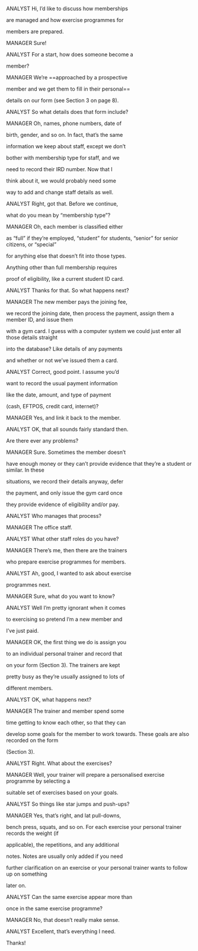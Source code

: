 ANALYST Hi, I’d like to discuss how memberships

are managed and how exercise programmes for

members are prepared.

MANAGER Sure!

ANALYST For a start, how does someone become a

member?

MANAGER We’re ==approached by a prospective

member and we get them to fill in their personal==

details on our form (see Section 3 on page 8).

ANALYST So what details does that form include?

MANAGER Oh, names, phone numbers, date of

birth, gender, and so on. In fact, that’s the same

information we keep about staff, except we don’t

bother with membership type for staff, and we

need to record their IRD number. Now that I

think about it, we would probably need some

way to add and change staff details as well.

ANALYST Right, got that. Before we continue,

what do you mean by “membership type”?

MANAGER Oh, each member is classified either

as “full” if they’re employed, “student” for students, “senior” for senior citizens, or “special”

for anything else that doesn’t fit into those types.

Anything other than full membership requires

proof of eligibility, like a current student ID card.

ANALYST Thanks for that. So what happens next?

MANAGER The new member pays the joining fee,

we record the joining date, then process the payment, assign them a member ID, and issue them

with a gym card. I guess with a computer system we could just enter all those details straight

into the database? Like details of any payments

and whether or not we’ve issued them a card.

ANALYST Correct, good point. I assume you’d

want to record the usual payment information

like the date, amount, and type of payment

(cash, EFTPOS, credit card, internet)?

MANAGER Yes, and link it back to the member.

ANALYST OK, that all sounds fairly standard then.

Are there ever any problems?

MANAGER Sure. Sometimes the member doesn’t

have enough money or they can’t provide evidence that they’re a student or similar. In these

situations, we record their details anyway, defer

the payment, and only issue the gym card once

they provide evidence of eligibility and/or pay.

ANALYST Who manages that process?

MANAGER The office staff.

ANALYST What other staff roles do you have?

MANAGER There’s me, then there are the trainers

who prepare exercise programmes for members.

ANALYST Ah, good, I wanted to ask about exercise

programmes next.

MANAGER Sure, what do you want to know?

ANALYST Well I’m pretty ignorant when it comes

to exercising so pretend I’m a new member and

I’ve just paid.

MANAGER OK, the first thing we do is assign you

to an individual personal trainer and record that

on your form (Section 3). The trainers are kept

pretty busy as they’re usually assigned to lots of

different members.

ANALYST OK, what happens next?

MANAGER The trainer and member spend some

time getting to know each other, so that they can

develop some goals for the member to work towards. These goals are also recorded on the form

(Section 3).

ANALYST Right. What about the exercises?

MANAGER Well, your trainer will prepare a personalised exercise programme by selecting a

suitable set of exercises based on your goals.

ANALYST So things like star jumps and push-ups?

MANAGER Yes, that’s right, and lat pull-downs,

bench press, squats, and so on. For each exercise your personal trainer records the weight (if

applicable), the repetitions, and any additional

notes. Notes are usually only added if you need

further clarification on an exercise or your personal trainer wants to follow up on something

later on.

ANALYST Can the same exercise appear more than

once in the same exercise programme?

MANAGER No, that doesn’t really make sense.

ANALYST Excellent, that’s everything I need.

Thanks!